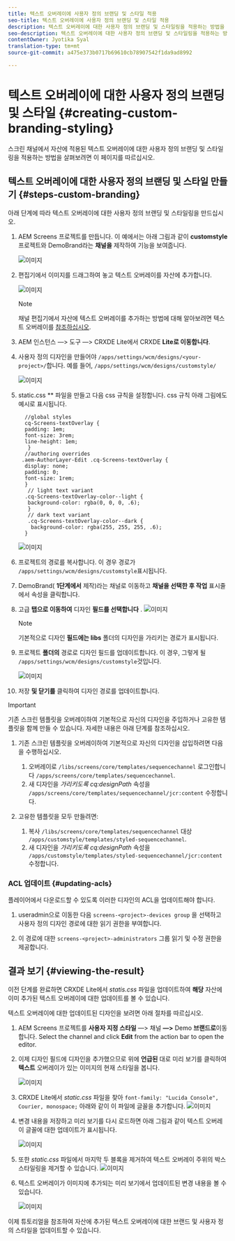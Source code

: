 ```yaml
---
title: 텍스트 오버레이에 사용자 정의 브랜딩 및 스타일 적용
seo-title: 텍스트 오버레이에 사용자 정의 브랜딩 및 스타일 적용
description: 텍스트 오버레이에 대한 사용자 정의 브랜딩 및 스타일링을 적용하는 방법을 알려면 이 페이지를 따르십시오.
seo-description: 텍스트 오버레이에 대한 사용자 정의 브랜딩 및 스타일링을 적용하는 방법을 알려면 이 페이지를 따르십시오.
contentOwner: Jyotika Syal
translation-type: tm+mt
source-git-commit: a475e373b0717b69610cb78907542f1da9ad8992

---
```



# 텍스트 오버레이에 대한 사용자 정의 브랜딩 및 스타일 {#creating-custom-branding-styling}

스크린 채널에서 자산에 적용된 텍스트 오버레이에 대한 사용자 정의 브랜딩 및 스타일링을 적용하는 방법을 살펴보려면 이 페이지를 따르십시오.

## 텍스트 오버레이에 대한 사용자 정의 브랜딩 및 스타일 만들기 {#steps-custom-branding}

아래 단계에 따라 텍스트 오버레이에 대한 사용자 정의 브랜딩 및 스타일링을 만드십시오.

1. AEM Screens 프로젝트를 만듭니다. 이 예에서는 아래 그림과 같이 **customstyle** 프로젝트와 DemoBrand라는 **채널을** 제작하여 기능을 보여줍니다.

   ![이미지](/help/user-guide/assets/custom-brand/custom-brand1.png)

1. 편집기에서 이미지를 드래그하여 놓고 텍스트 오버레이를 자산에 추가합니다.

   ![이미지](/help/user-guide/assets/custom-brand/custom-brand2.png)

   >[!NOTE]
   >채널 편집기에서 자산에 텍스트 오버레이를 추가하는 방법에 대해 알아보려면 텍스트 오버레이를 [참조하십시오](/help/user-guide/text-overlay.md).

1. AEM 인스턴스 —> 도구 —> CRXDE Lite에서 CRXDE **Lite로 이동합니다**.

1. 사용자 정의 디자인을 만들어야 `/apps/settings/wcm/designs/<your-project>/`합니다. 예를 들어, `/apps/settings/wcm/designs/customstyle/`

   ![이미지](/help/user-guide/assets/custom-brand/custom-brand3.png)

1. static.css ** 파일을 만들고 다음 css 규칙을 설정합니다. css 규칙 아래 그림에도 예시로 표시됩니다.

   ```shell
     //global styles
     cq-Screens-textOverlay {
     padding: 1em;
     font-size: 3rem;
     line-height: 1em;
      }
     //authoring overrides
    .aem-AuthorLayer-Edit .cq-Screens-textOverlay {
     display: none;
     padding: 0;
     font-size: 1rem;
     }
      // light text variant
     .cq-Screens-textOverlay-color--light {
      background-color: rgba(0, 0, 0, .6);
      }
      // dark text variant
      .cq-Screens-textOverlay-color--dark {
       background-color: rgba(255, 255, 255, .6);
     }
   ```
   ![이미지](/help/user-guide/assets/custom-brand/custom-brand4.png)

1. 프로젝트의 경로를 복사합니다. 이 경우 경로가 `/apps/settings/wcm/designs/customstyle`표시됩니다.

1. DemoBrand( **1단계에서** 제작)라는 채널로 이동하고 **채널을 선택한 후 작업** 표시줄에서 속성을 클릭합니다.

1. 고급 **탭으로 이동하여** 디자인 **필드를 선택합니다** .
   ![이미지](/help/user-guide/assets/custom-brand/custom-brand5.png)

   >[!NOTE]
   >기본적으로 디자인 **필드에는 libs** 폴더의 디자인을 가리키는 경로가 표시됩니다.

1. 프로젝트 **폴더의** 경로로 디자인 필드를 업데이트합니다. 이 경우, 그렇게 될 `/apps/settings/wcm/designs/customstyle`것입니다.

   ![이미지](/help/user-guide/assets/custom-brand/custom-brand6.png)

1. 저장 **및 닫기를** 클릭하여 디자인 경로를 업데이트합니다.

>[!IMPORTANT]
> 기존 스크린 템플릿을 오버레이하여 기본적으로 자신의 디자인을 주입하거나 고유한 템플릿을 함께 만들 수 있습니다. 자세한 내용은 아래 단계를 참조하십시오.

1. 기존 스크린 템플릿을 오버레이하여 기본적으로 자신의 디자인을 삽입하려면 다음을 수행하십시오.

   1. 오버레이로 `/libs/screens/core/templates/sequencechannel` 로그인합니다 `/apps/screens/core/templates/sequencechannel`.
   1. 새 디자인을 *가리키도록 cq:designPath* 속성을 `/apps/screens/core/templates/sequencechannel/jcr:content` 수정합니다.

1. 고유한 템플릿을 모두 만들려면:
   1. 복사 `/libs/screens/core/templates/sequencechannel` 대상 `/apps/customstyle/templates/styled-sequencechannel`.
   1. 새 디자인을 *가리키도록 cq:designPath* 속성을 `/apps/customstyle/templates/styled-sequencechannel/jcr:content` 수정합니다.


### ACL 업데이트 {#updating-acls}

플레이어에서 다운로드할 수 있도록 이러한 디자인의 ACL을 업데이트해야 합니다.

1. useradmin으로 이동한 다음 `screens-<project>-devices group` 을 선택하고 사용자 정의 디자인 경로에 대한 읽기 권한을 부여합니다.

1. 이 경로에 대한 `screens-<project>-administrators` 그룹 읽기 및 수정 권한을 제공합니다.

## 결과 보기 {#viewing-the-result}

이전 단계를 완료하면 CRXDE Lite에서 *statis.css* 파일을 업데이트하여 **해당** 자산에 이미 추가된 텍스트 오버레이에 대한 업데이트를 볼 수 있습니다.

텍스트 오버레이에 대한 업데이트된 디자인을 보려면 아래 절차를 따르십시오.

1. AEM Screens 프로젝트를 **사용자 지정 스타일** —> 채널 **—>** Demo **브랜드로**&#x200B;이동합니다. Select the channel and click **Edit** from the action bar to open the editor.

1. 이제 디자인 필드에 디자인을 추가했으므로 위에 **언급된** 대로 미리 보기를 클릭하여 **텍스트** 오버레이가 있는 이미지의 현재 스타일을 봅니다.

   ![이미지](/help/user-guide/assets/custom-brand/custom-brand7.png)

1. CRXDE Lite에서 *static.css* 파일을 찾아 `font-family: "Lucida Console", Courier, monospace;` 아래와 같이 이 파일에 글꼴을 추가합니다.
   ![이미지](/help/user-guide/assets/custom-brand/custom-brand8.png)

1. 변경 내용을 저장하고 미리 보기를 다시 로드하면 아래 그림과 같이 텍스트 오버레이 글꼴에 대한 업데이트가 표시됩니다.

   ![이미지](/help/user-guide/assets/custom-brand/custom-brand9.png)

1. 또한 *static.css* 파일에서 마지막 두 블록을 제거하여 텍스트 오버레이 주위의 박스 스타일링을 제거할 수 있습니다.
   ![이미지](/help/user-guide/assets/custom-brand/custom-brand10.png)

1. 텍스트 오버레이가 이미지에 추가되는 미리 보기에서 업데이트된 변경 내용을 볼 수 있습니다.

   ![이미지](/help/user-guide/assets/custom-brand/custom-brand11.png)

이제 튜토리얼을 참조하여 자산에 추가된 텍스트 오버레이에 대한 브랜드 및 사용자 정의 스타일을 업데이트할 수 있습니다.









